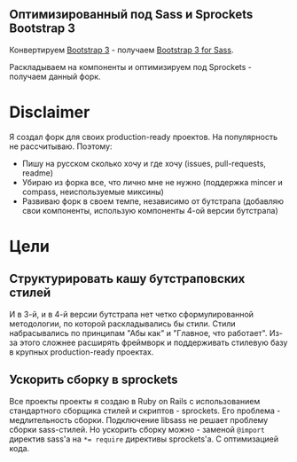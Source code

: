 ## Оптимизированный под Sass и Sprockets Bootstrap 3

Конвертируем [Bootstrap 3](https://github.com/twbs/bootstrap) - получаем [Bootstrap 3 for Sass](https://github.com/twbs/bootstrap-sass).

Раскладываем на компоненты и оптимизируем под Sprockets - получаем данный форк.

# Disclaimer

Я создал форк для своих production-ready проектов. На популярность не рассчитываю. Поэтому:

* Пишу на русском сколько хочу и где хочу (issues, pull-requests, readme)
* Убираю из форка все, что лично мне не нужно (поддержка mincer и compass, неиспользуемые миксины)
* Развиваю форк в своем темпе, независимо от бутстрапа (добавляю свои компоненты, использую компоненты 4-ой версии бутстрапа)

# Цели

## Структурировать кашу бутстраповских стилей

И в 3-й, и в 4-й версии бутстрапа нет четко сформулированной методологии, по которой раскладывались бы стили. Стили набрасывались по принципам "Абы как" и "Главное, что работает". Из-за этого сложнее расширять фреймворк и поддерживать стилевую базу в крупных production-ready проектах.

## Ускорить сборку в sprockets

Все проекты проекты я создаю в Ruby on Rails с использованием стандартного сборщика стилей и скриптов - sprockets. Его проблема - медлительность сборки. Подключение libsass не решает проблему сборки sass-стилей. Но ускорить сборку можно - заменой `@import` директив sass'а на `*= require` директивы sprockets'а. С оптимизацией кода.
